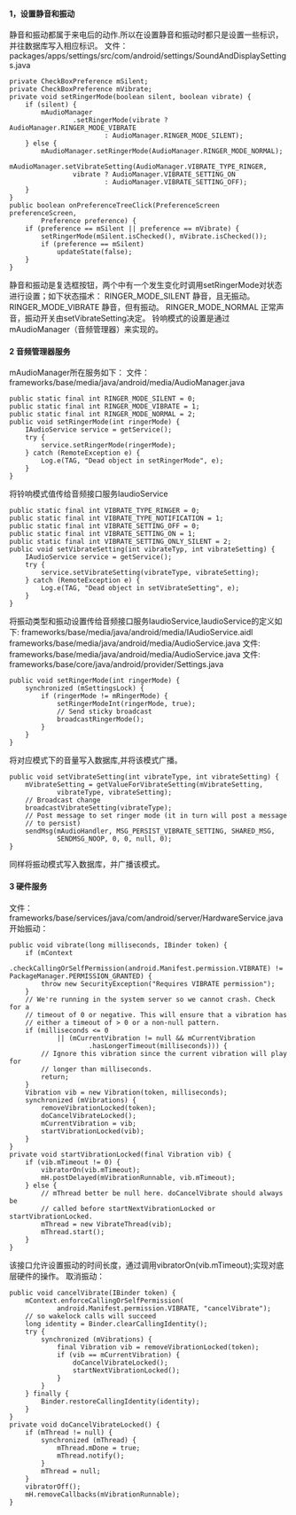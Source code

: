 ####  1，设置静音和振动
静音和振动都属于来电后的动作.所以在设置静音和振动时都只是设置一些标识，并往数据库写入相应标识。
文件：packages/apps/settings/src/com/android/settings/SoundAndDisplaySettings.java
```  
private CheckBoxPreference mSilent;
private CheckBoxPreference mVibrate;
private void setRingerMode(boolean silent, boolean vibrate) {
	if (silent) {
		mAudioManager
				.setRingerMode(vibrate ? AudioManager.RINGER_MODE_VIBRATE
						: AudioManager.RINGER_MODE_SILENT);
	} else {
		mAudioManager.setRingerMode(AudioManager.RINGER_MODE_NORMAL);
		mAudioManager.setVibrateSetting(AudioManager.VIBRATE_TYPE_RINGER,
				vibrate ? AudioManager.VIBRATE_SETTING_ON
						: AudioManager.VIBRATE_SETTING_OFF);
	}
}
public boolean onPreferenceTreeClick(PreferenceScreen preferenceScreen,
		Preference preference) {
	if (preference == mSilent || preference == mVibrate) {
		setRingerMode(mSilent.isChecked(), mVibrate.isChecked());
		if (preference == mSilent)
			updateState(false);
	}
}
```
静音和振动是复选框按钮，两个中有一个发生变化时调用setRingerMode对状态进行设置；如下状态描术：
RINGER_MODE_SILENT 静音，且无振动。
RINGER_MODE_VIBRATE 静音，但有振动。
RINGER_MODE_NORMAL 正常声音，振动开关由setVibrateSetting决定。
铃响模式的设置是通过mAudioManager（音频管理器）来实现的。
#### 2 音频管理器服务
mAudioManager所在服务如下：
文件：frameworks/base/media/java/android/media/AudioManager.java
```  
public static final int RINGER_MODE_SILENT = 0;
public static final int RINGER_MODE_VIBRATE = 1;
public static final int RINGER_MODE_NORMAL = 2;
public void setRingerMode(int ringerMode) {
	IAudioService service = getService();
	try {
		service.setRingerMode(ringerMode);
	} catch (RemoteException e) {
		Log.e(TAG, "Dead object in setRingerMode", e);
	}
}
```
将铃响模式值传给音频接口服务IaudioService
```  
public static final int VIBRATE_TYPE_RINGER = 0;
public static final int VIBRATE_TYPE_NOTIFICATION = 1;
public static final int VIBRATE_SETTING_OFF = 0;
public static final int VIBRATE_SETTING_ON = 1;
public static final int VIBRATE_SETTING_ONLY_SILENT = 2;
public void setVibrateSetting(int vibrateTyp, int vibrateSetting) {
	IAudioService service = getService();
	try {
		service.setVibrateSetting(vibrateType, vibrateSetting);
	} catch (RemoteException e) {
		Log.e(TAG, "Dead object in setVibrateSetting", e);
	}
}
```
将振动类型和振动设置传给音频接口服务IaudioService,IaudioService的定义如下:
frameworks/base/media/java/android/media/IAudioService.aidl
frameworks/base/media/java/android/media/AudioService.java
文件: frameworks/base/media/java/android/media/AudioService.java
文件: frameworks/base/core/java/android/provider/Settings.java
```  
public void setRingerMode(int ringerMode) {
	synchronized (mSettingsLock) {
		if (ringerMode != mRingerMode) {
			setRingerModeInt(ringerMode, true);
			// Send sticky broadcast
			broadcastRingerMode();
		}
	}
}
```
将对应模式下的音量写入数据库,并将该模式广播。
```  
public void setVibrateSetting(int vibrateType, int vibrateSetting) {
	mVibrateSetting = getValueForVibrateSetting(mVibrateSetting,
			vibrateType, vibrateSetting);
	// Broadcast change
	broadcastVibrateSetting(vibrateType);
	// Post message to set ringer mode (it in turn will post a message
	// to persist)
	sendMsg(mAudioHandler, MSG_PERSIST_VIBRATE_SETTING, SHARED_MSG,
			SENDMSG_NOOP, 0, 0, null, 0);
}
```
同样将振动模式写入数据库，并广播该模式。
#### 3 硬件服务
文件：frameworks/base/services/java/com/android/server/HardwareService.java
开始振动：
```  
public void vibrate(long milliseconds, IBinder token) {
	if (mContext
			.checkCallingOrSelfPermission(android.Manifest.permission.VIBRATE) != PackageManager.PERMISSION_GRANTED) {
		throw new SecurityException("Requires VIBRATE permission");
	}
	// We're running in the system server so we cannot crash. Check for a
	// timeout of 0 or negative. This will ensure that a vibration has
	// either a timeout of > 0 or a non-null pattern.
	if (milliseconds <= 0
			|| (mCurrentVibration != null && mCurrentVibration
					.hasLongerTimeout(milliseconds))) {
		// Ignore this vibration since the current vibration will play for
		// longer than milliseconds.
		return;
	}
	Vibration vib = new Vibration(token, milliseconds);
	synchronized (mVibrations) {
		removeVibrationLocked(token);
		doCancelVibrateLocked();
		mCurrentVibration = vib;
		startVibrationLocked(vib);
	}
}
private void startVibrationLocked(final Vibration vib) {
	if (vib.mTimeout != 0) {
		vibratorOn(vib.mTimeout);
		mH.postDelayed(mVibrationRunnable, vib.mTimeout);
	} else {
		// mThread better be null here. doCancelVibrate should always be
		// called before startNextVibrationLocked or startVibrationLocked.
		mThread = new VibrateThread(vib);
		mThread.start();
	}
}
```
该接口允许设置振动的时间长度，通过调用vibratorOn(vib.mTimeout);实现对底层硬件的操作。
取消振动：
```  
public void cancelVibrate(IBinder token) {
	mContext.enforceCallingOrSelfPermission(
			android.Manifest.permission.VIBRATE, "cancelVibrate");
	// so wakelock calls will succeed
	long identity = Binder.clearCallingIdentity();
	try {
		synchronized (mVibrations) {
			final Vibration vib = removeVibrationLocked(token);
			if (vib == mCurrentVibration) {
				doCancelVibrateLocked();
				startNextVibrationLocked();
			}
		}
	} finally {
		Binder.restoreCallingIdentity(identity);
	}
}
private void doCancelVibrateLocked() {
	if (mThread != null) {
		synchronized (mThread) {
			mThread.mDone = true;
			mThread.notify();
		}
		mThread = null;
	}
	vibratorOff();
	mH.removeCallbacks(mVibrationRunnable);
}
```